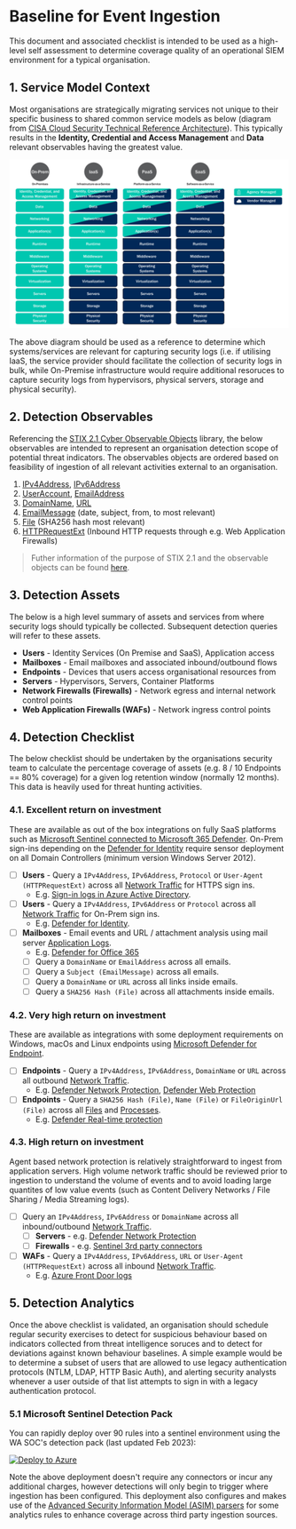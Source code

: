 # Baseline for Event Ingestion

This document and associated checklist is intended to be used as a high-level self assessment to determine coverage quality of an operational SIEM environment for a typical organisation.

## 1. Service Model Context

Most organisations are strategically migrating services not unique to their specific business to shared common service models as below (diagram from [CISA Cloud Security Technical Reference Architecture](https://www.cisa.gov/sites/default/files/publications/Cloud%20Security%20Technical%20Reference%20Architecture.pdf)). This typically results in the **Identity, Credential and Access Management** and **Data** relevant observables having the greatest value.

![Service Models](../images/servicemodels.png)

The above diagram should be used as a reference to determine which systems/services are relevant for capturing security logs (i.e. if utilising IaaS, the service provider should facilitate the collection of security logs in bulk, while On-Premise infrastructure would require additional resoruces to capture security logs from hypervisors, physical servers, storage and physical security).

## 2. Detection Observables

Referencing the [STIX 2.1 Cyber Observable Objects](https://stix2.readthedocs.io/en/latest/api/v21/stix2.v21.observables.html) library, the below observables are intended to represent an organisation detection scope of potential threat indicators. The observables objects are ordered based on feasibility of ingestion of all relevant activities external to an organisation.

1. [IPv4Address](https://stix2.readthedocs.io/en/latest/api/v21/stix2.v21.observables.html#stix2.v21.observables.IPv4Address), [IPv6Address](https://stix2.readthedocs.io/en/latest/api/v21/stix2.v21.observables.html#stix2.v21.observables.IPv6Address)
2. [UserAccount](https://stix2.readthedocs.io/en/latest/api/v21/stix2.v21.observables.html#stix2.v21.observables.UserAccount), [EmailAddress](https://stix2.readthedocs.io/en/latest/api/v21/stix2.v21.observables.html#stix2.v21.observables.EmailAddress)
3. [DomainName](https://stix2.readthedocs.io/en/latest/api/v21/stix2.v21.observables.html#stix2.v21.observables.DomainName), [URL](https://stix2.readthedocs.io/en/latest/api/v21/stix2.v21.observables.html#stix2.v21.observables.URL)
4. [EmailMessage](https://stix2.readthedocs.io/en/latest/api/v21/stix2.v21.observables.html#stix2.v21.observables.EmailMessage) (date, subject, from, to most relevant)
5. [File](https://stix2.readthedocs.io/en/latest/api/v21/stix2.v21.observables.html#stix2.v21.observables.File) (SHA256 hash most relevant)
6. [HTTPRequestExt](https://stix2.readthedocs.io/en/latest/api/v21/stix2.v21.observables.html#stix2.v21.observables.HTTPRequestExt) (Inbound HTTP requests through e.g. Web Application Firewalls)

> Futher information of the purpose of STIX 2.1 and the observable objects can be found [here](https://oasis-open.github.io/cti-documentation/stix/intro.html).

## 3. Detection Assets

The below is a high level summary of assets and services from where security logs should typically be collected. Subsequent detection queries will refer to these assets.

- **Users** - Identity Services (On Premise and SaaS), Application access
- **Mailboxes** - Email mailboxes and associated inbound/outbound flows
- **Endpoints** - Devices that users access organisational resources from
- **Servers** - Hypervisors, Servers, Container Platforms
- **Network Firewalls (Firewalls)** - Network egress and internal network control points
- **Web Application Firewalls (WAFs)** - Network ingress control points

## 4. Detection Checklist

The below checklist should be undertaken by the organisations security team to calculate the percentage coverage of assets (e.g. 8 / 10 Endpoints == 80% coverage) for a given log retention window (normally 12 months). This data is heavily used for threat hunting activities.

### 4.1. Excellent return on investment

These are available as out of the box integrations on fully SaaS platforms such as [Microsoft Sentinel connected to Microsoft 365 Defender](https://learn.microsoft.com/en-us/azure/sentinel/connect-microsoft-365-defender?tabs=MDE). On-Prem sign-ins depending on the [Defender for Identity](https://learn.microsoft.com/en-us/defender-for-identity/capacity-planning) require sensor deployment on all Domain Controllers (minimum version Windows Server 2012).

- [ ] **Users** - Query a `IPv4Address`, `IPv6Address`, `Protocol` or `User-Agent (HTTPRequestExt)` across all [Network Traffic](https://attack.mitre.org/datasources/DS0029/) for HTTPS sign ins.
  - E.g. [Sign-in logs in Azure Active Directory](https://learn.microsoft.com/en-us/azure/active-directory/reports-monitoring/concept-all-sign-ins).
- [ ] **Users** - Query a `IPv4Address`, `IPv6Address` or `Protocol` across all [Network Traffic](https://attack.mitre.org/datasources/DS0029/) for On-Prem sign ins.
  - E.g. [Defender for Identity](https://learn.microsoft.com/en-us/defender-for-identity/architecture).
- [ ] **Mailboxes** - Email events and URL / attachment analysis using mail server [Application Logs](https://attack.mitre.org/datasources/DS0015/).
  - E.g. [Defender for Office 365](https://learn.microsoft.com/en-us/microsoft-365/security/office-365-security/defender-for-office-365?view=o365-worldwide#microsoft-defender-for-office-365-plan-1-and-plan-2)
  - [ ] Query a `DomainName` or `EmailAddress` across all emails.
  - [ ] Query a `Subject (EmailMessage)` across all emails.
  - [ ] Query a `DomainName` or `URL` across all links inside emails.
  - [ ] Query a `SHA256 Hash (File)` across all attachments inside emails.

### 4.2. Very high return on investment

These are available as integrations with some deployment requirements on Windows, macOs and Linux endpoints using [Microsoft Defender for Endpoint](https://learn.microsoft.com/en-us/microsoft-365/security/defender-endpoint/microsoft-defender-endpoint?view=o365-worldwide).

- [ ] **Endpoints** - Query a `IPv4Address`, `IPv6Address`, `DomainName` or `URL` across all outbound [Network Traffic](https://attack.mitre.org/datasources/DS0029/).
  - E.g. [Defender Network Protection](https://learn.microsoft.com/en-us/microsoft-365/security/defender-endpoint/network-protection?view=o365-worldwide), [Defender Web Protection](https://learn.microsoft.com/en-us/microsoft-365/security/defender-endpoint/web-protection-overview?view=o365-worldwide)
- [ ] **Endpoints** - Query a `SHA256 Hash (File)`, `Name (File)` or `FileOriginUrl (File)` across all [Files](https://attack.mitre.org/datasources/DS0022/) and [Processes](https://attack.mitre.org/datasources/DS0009/).
  - E.g. [Defender Real-time protection](https://learn.microsoft.com/en-us/mem/intune/protect/antivirus-microsoft-defender-settings-windows#real-time-protection)

### 4.3. High return on investment

Agent based network protection is relatively straightforward to ingest from application servers. High volume network traffic should be reviewed prior to ingestion to understand the volume of events and to avoid loading large quantites of low value events (such as Content Delivery Networks / File Sharing / Media Streaming logs).

- [ ] Query an `IPv4Address`, `IPv6Address` or `DomainName` across all inbound/outbound [Network Traffic](https://attack.mitre.org/datasources/DS0029/).
  - [ ] **Servers** - e.g. [Defender Network Protection](https://learn.microsoft.com/en-us/microsoft-365/security/defender-endpoint/network-protection?view=o365-worldwide)
  - [ ] **Firewalls** - e.g. [Sentinel 3rd party connectors](https://github.com/Azure/Azure-Sentinel/tree/master/Solutions)
- [ ] **WAFs** - Query a `IPv4Address`, `IPv6Address`, `URL` or `User-Agent (HTTPRequestExt)` across all inbound [Network Traffic](https://attack.mitre.org/datasources/DS0029/).
  - E.g. [Azure Front Door logs](https://learn.microsoft.com/en-us/azure/frontdoor/standard-premium/how-to-logs)

## 5. Detection Analytics

Once the above checklist is validated, an organisation should schedule regular security exercises to detect for suspicious behaviour based on indicators collected from threat intelligence soruces and to detect for deviations against known behaviour baselines. A simple example would be to determine a subset of users that are allowed to use legacy authentication protocols (NTLM, LDAP, HTTP Basic Auth), and alerting security analysts whenever a user outside of that list attempts to sign in with a legacy authentication protocol.

### 5.1 Microsoft Sentinel Detection Pack

You can rapidly deploy over 90 rules into a sentinel environment using the WA SOC's detection pack (last updated Feb 2023):

[![Deploy to Azure](https://aka.ms/deploytoazurebutton)](https://portal.azure.com/#create/Microsoft.Template/uri/https%3A%2F%2Fwagov.github.io%2Fwasocshared%2Fonboarding%2Fwasoc-sentinel-rules-deployment.json)

Note the above deployment doesn't require any connectors or incur any additional charges, however detections will only begin to trigger where ingestion has been configured. This deployment also configures and makes use of the [Advanced Security Information Model (ASIM) parsers](https://learn.microsoft.com/EN-US/AZURE/sentinel/normalization-parsers-overview) for some analytics rules to enhance coverage across third party ingestion sources.